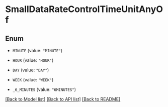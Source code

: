 # SmallDataRateControlTimeUnitAnyOf

## Enum


* `MINUTE` (value: `"MINUTE"`)

* `HOUR` (value: `"HOUR"`)

* `DAY` (value: `"DAY"`)

* `WEEK` (value: `"WEEK"`)

* `_6_MINUTES` (value: `"6MINUTES"`)


[[Back to Model list]](../README.md#documentation-for-models) [[Back to API list]](../README.md#documentation-for-api-endpoints) [[Back to README]](../README.md)


